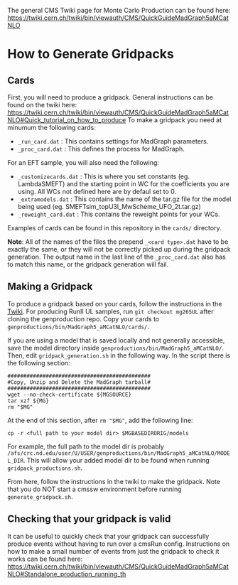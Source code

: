 The general CMS Twiki page for Monte Carlo Production can be found here: https://twiki.cern.ch/twiki/bin/viewauth/CMS/QuickGuideMadGraph5aMCatNLO

# How to Generate Gridpacks
## Cards
First, you will need to produce a gridpack. General instructions can be found on the twiki here: https://twiki.cern.ch/twiki/bin/viewauth/CMS/QuickGuideMadGraph5aMCatNLO#Quick_tutorial_on_how_to_produce
To make a gridpack you need at minumum the following cards: 
- `_run_card.dat`   : This contains settings for MadGraph parameters. 
- `_proc_card.dat`  : This defines the process for MadGraph. 

For an EFT sample, you will also need the following: 
- `_customizecards.dat` : This is where you set constants (eg. LambdaSMEFT) and the starting point in WC for the coefficients you are using. All WCs not defined here are by defaul set to 0. 
- `_extramodels.dat`    : This contains the name of the tar.gz file for the model being used (eg. SMEFTsim_topU3l_MwScheme_UFO_2t.tar.gz)
- `_reweight_card.dat`  : This contains the reweight points for your WCs.

Examples of cards can be found in this repository in the `cards/` directory. 

**Note**: All of the names of the files the prepend `_<card type>.dat` have to be exactly the same, or they will not be correctly picked up during the gridpack generation. 
The output name in the last line of the `_proc_card.dat` also has to match this name, or the gridpack generation will fail. 

## Making a Gridpack
To produce a gridpack based on your cards, follow the instructions in the [Twiki](https://twiki.cern.ch/twiki/bin/viewauth/CMS/QuickGuideMadGraph5aMCatNLO#Quick_tutorial_on_how_to_produce). 
For producing RunII UL samples, run `git checkout mg265UL` after cloning the genproduction repo. 
Copy your cards to `genproductions/bin/MadGraph5_aMCatNLO/cards/`.

If you are using a model that is saved locally and not generally accessible, save the model directory inside `genproductions/bin/MadGraph5_aMCatNLO/`. 
Then, edit `gridpack_generation.sh` in the following way. In the script there is the following section: 
```
#############################################
#Copy, Unzip and Delete the MadGraph tarball#
#############################################
wget --no-check-certificate ${MGSOURCE}
tar xzf ${MG}
rm "$MG"
```

At the end of this section, after `rm "$MG"`, add the following line: 
```
cp -r <full path to your model dir> $MGBASEDIRORIG/models
```
For example, the full path to the model dir is probably `/afs/crc.nd.edu/user/U/USER/genproductions/bin/MadGraph5_aMCatNLO/MODEL_DIR`. 
This will allow your added model dir to be found when running `gridpack_productions.sh`. 

From here, follow the instructions in the twiki to make the gridpack. Note that you do NOT start a cmssw environment before running `generate_gridpack.sh`. 

## Checking that your gridpack is valid
It can be useful to quickly check that your gridpack can successfully produce events without having to run over a cmsRun config. 
Instructions on how to make a small number of events from just the gridpack to check it works can be found here: https://twiki.cern.ch/twiki/bin/viewauth/CMS/QuickGuideMadGraph5aMCatNLO#Standalone_production_running_th

